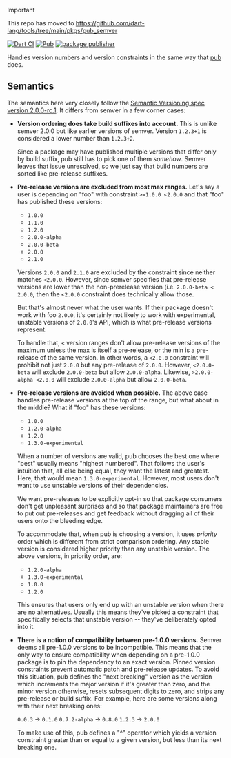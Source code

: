 > [!IMPORTANT]  
> This repo has moved to https://github.com/dart-lang/tools/tree/main/pkgs/pub_semver

[![Dart CI](https://github.com/dart-lang/pub_semver/actions/workflows/test-package.yml/badge.svg)](https://github.com/dart-lang/pub_semver/actions/workflows/test-package.yml)
[![Pub](https://img.shields.io/pub/v/pub_semver.svg)](https://pub.dev/packages/pub_semver)
[![package publisher](https://img.shields.io/pub/publisher/pub_semver.svg)](https://pub.dev/packages/pub_semver/publisher)

Handles version numbers and version constraints in the same way that [pub][]
does.

## Semantics

The semantics here very closely follow the
[Semantic Versioning spec version 2.0.0-rc.1][semver]. It differs from semver
in a few corner cases:

 *  **Version ordering does take build suffixes into account.** This is unlike
    semver 2.0.0 but like earlier versions of semver. Version `1.2.3+1` is
    considered a lower number than `1.2.3+2`.

    Since a package may have published multiple versions that differ only by
    build suffix, pub still has to pick one of them *somehow*. Semver leaves
    that issue unresolved, so we just say that build numbers are sorted like
    pre-release suffixes.

 *  **Pre-release versions are excluded from most max ranges.** Let's say a
    user is depending on "foo" with constraint `>=1.0.0 <2.0.0` and that "foo"
    has published these versions:

     *  `1.0.0`
     *  `1.1.0`
     *  `1.2.0`
     *  `2.0.0-alpha`
     *  `2.0.0-beta`
     *  `2.0.0`
     *  `2.1.0`

    Versions `2.0.0` and `2.1.0` are excluded by the constraint since neither
    matches `<2.0.0`. However, since semver specifies that pre-release versions
    are lower than the non-prerelease version (i.e. `2.0.0-beta < 2.0.0`, then
    the `<2.0.0` constraint does technically allow those.

    But that's almost never what the user wants. If their package doesn't work
    with foo `2.0.0`, it's certainly not likely to work with experimental,
    unstable versions of `2.0.0`'s API, which is what pre-release versions
    represent.

    To handle that, `<` version ranges don't allow pre-release versions of the
    maximum unless the max is itself a pre-release, or the min is a pre-release
    of the same version. In other words, a `<2.0.0` constraint will prohibit not
    just `2.0.0` but any pre-release of `2.0.0`. However, `<2.0.0-beta` will
    exclude `2.0.0-beta` but allow `2.0.0-alpha`. Likewise, `>2.0.0-alpha
    <2.0.0` will exclude `2.0.0-alpha` but allow `2.0.0-beta`.

 *  **Pre-release versions are avoided when possible.** The above case
    handles pre-release versions at the top of the range, but what about in
    the middle? What if "foo" has these versions:

     *  `1.0.0`
     *  `1.2.0-alpha`
     *  `1.2.0`
     *  `1.3.0-experimental`

    When a number of versions are valid, pub chooses the best one where "best"
    usually means "highest numbered". That follows the user's intuition that,
    all else being equal, they want the latest and greatest. Here, that would
    mean `1.3.0-experimental`. However, most users don't want to use unstable
    versions of their dependencies.

    We want pre-releases to be explicitly opt-in so that package consumers
    don't get unpleasant surprises and so that package maintainers are free to
    put out pre-releases and get feedback without dragging all of their users
    onto the bleeding edge.

    To accommodate that, when pub is choosing a version, it uses *priority*
    order which is different from strict comparison ordering. Any stable
    version is considered higher priority than any unstable version. The above
    versions, in priority order, are:

     *  `1.2.0-alpha`
     *  `1.3.0-experimental`
     *  `1.0.0`
     *  `1.2.0`

    This ensures that users only end up with an unstable version when there are
    no alternatives. Usually this means they've picked a constraint that
    specifically selects that unstable version -- they've deliberately opted
    into it.

 *  **There is a notion of compatibility between pre-1.0.0 versions.** Semver
    deems all pre-1.0.0 versions to be incompatible.  This means that the only
    way to ensure compatibility when depending on a pre-1.0.0 package is to
    pin the dependency to an exact version. Pinned version constraints prevent
    automatic patch and pre-release updates. To avoid this situation, pub
    defines the "next breaking" version as the version which increments the
    major version if it's greater than zero, and the minor version otherwise,
    resets subsequent digits to zero, and strips any pre-release or build
    suffix.  For example, here are some versions along with their next breaking
    ones:

    `0.0.3` -> `0.1.0`
    `0.7.2-alpha` -> `0.8.0`
    `1.2.3` -> `2.0.0`

    To make use of this, pub defines a "^" operator which yields a version
    constraint greater than or equal to a given version, but less than its next
    breaking one.

[pub]: https://pub.dev
[semver]: https://semver.org/spec/v2.0.0-rc.1.html
